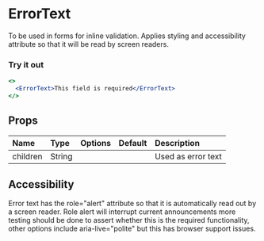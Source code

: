 # ErrorText

To be used in forms for inline validation. Applies styling and accessibility attribute so that it will be read by screen readers.

### Try it out

```.jsx
<>
  <ErrorText>This field is required</ErrorText>
</>
```

## Props

| Name | Type | Options | Default | Description |
| :- | :- | :-: | :- | :- |
| children | String | |  | Used as error text |

## Accessibility

Error text has the role="alert" attribute so that it is automatically read out by a screen reader. Role alert will interrupt current announcements more testing should be done to assert whether this is the required functionality, other options include aria-live="polite" but this has browser support issues.
